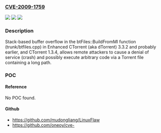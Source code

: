 ### [CVE-2009-1759](https://cve.mitre.org/cgi-bin/cvename.cgi?name=CVE-2009-1759)
![](https://img.shields.io/static/v1?label=Product&message=n%2Fa&color=blue)
![](https://img.shields.io/static/v1?label=Version&message=n%2Fa&color=blue)
![](https://img.shields.io/static/v1?label=Vulnerability&message=n%2Fa&color=brighgreen)

### Description

Stack-based buffer overflow in the btFiles::BuildFromMI function (trunk/btfiles.cpp) in Enhanced CTorrent (aka dTorrent) 3.3.2 and probably earlier, and CTorrent 1.3.4, allows remote attackers to cause a denial of service (crash) and possibly execute arbitrary code via a Torrent file containing a long path.

### POC

#### Reference
No POC found.

#### Github
- https://github.com/mudongliang/LinuxFlaw
- https://github.com/oneoy/cve-

